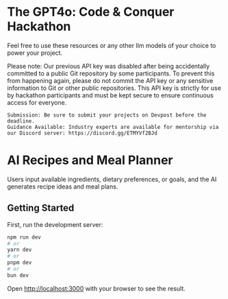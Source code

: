 # The GPT4o: Code & Conquer Hackathon

Feel free to use these resources or any other llm models of your choice to power your project.

Please note: Our previous API key was disabled after being accidentally committed to a public Git repository by some participants. To prevent this from happening again, please do not commit the API key or any sensitive information to Git or other public repositories. This API key is strictly for use by hackathon participants and must be kept secure to ensure continuous access for everyone.

    Submission: Be sure to submit your projects on Devpost before the deadline.
    Guidance Available: Industry experts are available for mentorship via our Discord server: https://discord.gg/ETMYVf2BJd


# AI Recipes and Meal Planner

Users input available ingredients, dietary preferences, or goals, and the AI generates recipe ideas and meal plans.

## Getting Started

First, run the development server:

```bash
npm run dev
# or
yarn dev
# or
pnpm dev
# or
bun dev
```

Open [http://localhost:3000](http://localhost:3000) with your browser to see the result.


